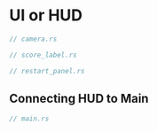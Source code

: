 # UI or HUD

```rust
// camera.rs
```


```rust
// score_label.rs
```

```rust
// restart_panel.rs
```


## Connecting HUD to Main

```rust
// main.rs
```
